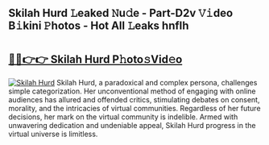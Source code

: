 ## Skilah Hurd 𝙻eaked 𝙽u𝚍e - Part-D2v 𝚅𝚒deo B𝚒kini 𝙿hotos - Hot All 𝙻eaks hnfIh

# <h2><a href="http://ld2vcv.urlbe.top/?page=Skilah+Hurd">🔗🔗👉👉 Skilah Hurd P𝚑oto𝚜Vid𝚎o</a></h2>

[![Skilah Hurd](https://i.imgur.com/eBuTRDB.gif)](http://ld2vcv.urlbe.top/?page=Skilah+Hurd)
Skilah Hurd, a paradoxical and complex persona, challenges simple categorization. Her unconventional method of engaging with online audiences has allured and offended critics, stimulating debates on consent, morality, and the intricacies of virtual communities. Regardless of her future decisions, her mark on the virtual community is indelible. Armed with unwavering dedication and undeniable appeal, Skilah Hurd progress in the virtual universe is limitless.
